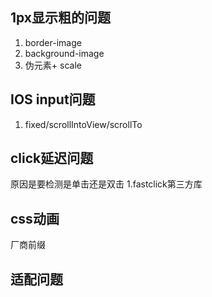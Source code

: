 ## 1px显示粗的问题

1. border-image
2. background-image
3. 伪元素+ scale


## IOS input问题

1. fixed/scrollIntoView/scrollTo

## click延迟问题
原因是要检测是单击还是双击
1.fastclick第三方库


## css动画

厂商前缀

## 适配问题